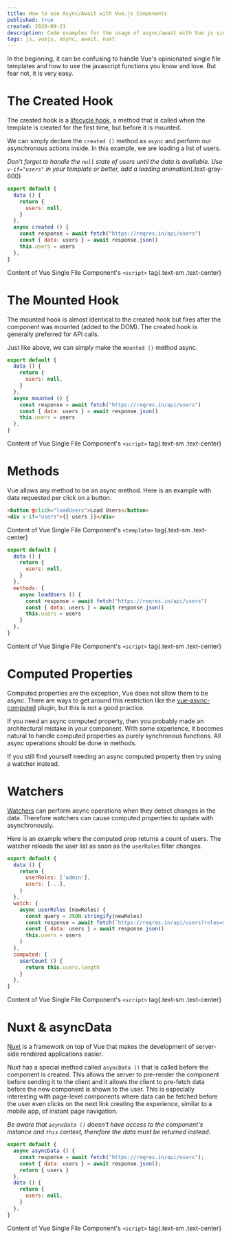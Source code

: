 ```yaml
---
title: How to use Async/Await with Vue.js Components
published: true
created: 2020-09-21
description: Code examples for the usage of async/await with Vue.js single file components
tags: js, vuejs, async, await, nuxt
---
```


In the beginning, it can be confusing to handle Vue's opinionated single file templates and how to use the javascript functions you know and love. But fear not, it is very easy.


# The Created Hook

The created hook is a [lifecycle hook](https://vuejs.org/v2/guide/instance.html#Lifecycle-Diagram), a method that is called when the template is created for the first time, but before it is mounted.

We can simply declare the `created ()` method as `async` and perform our asynchronous actions inside. In this example, we are loading a list of users.

_Don't forget to handle the `null` state of users until the data is available. Use `v-if="users"` in your template or better, add a loading animation_{.text-gray-600}

```js
export default {
  data () {
    return {
      users: null,
    }
  },
  async created () {
    const response = await fetch("https://reqres.in/api/users")
    const { data: users } = await response.json()
    this.users = users
  },
}
```
Content of Vue Single File Component's `<script>` tag{.text-sm .text-center}


# The Mounted Hook

The mounted hook is almost identical to the created hook but fires after the component was mounted (added to the DOM). The created hook is generally preferred for API calls.

Just like above, we can simply make the `mounted ()` method async.

```js
export default {
  data () {
    return {
      users: null,
    }
  },
  async mounted () {
    const response = await fetch("https://reqres.in/api/users")
    const { data: users } = await response.json()
    this.users = users
  },
}
```
Content of Vue Single File Component's `<script>` tag{.text-sm .text-center}


# Methods

Vue allows any method to be an async method. Here is an example with data requested per click on a button.

```html
<button @click="loadUsers">Load Users</button>
<div v-if="users">{{ users }}</div>
```
Content of Vue Single File Component's `<template>` tag{.text-sm .text-center}

```js
export default {
  data () {
    return {
      users: null,
    }
  },
  methods: {
    async loadUsers () {
      const response = await fetch("https://reqres.in/api/users")
      const { data: users } = await response.json()
      this.users = users
    }
  },
}
```
Content of Vue Single File Component's `<script>` tag{.text-sm .text-center}


# Computed Properties

Computed properties are the exception, Vue does not allow them to be async. There are ways to get around this restriction like the [vue-async-computed](https://www.npmjs.com/package/vue-async-computed) plugin, but this is not a good practice.

If you need an async computed property, then you probably made an architectural mistake in your component. With some experience, it becomes natural to handle computed properties as purely synchronous functions. All async operations should be done in methods.

If you still find yourself needing an async computed property then try using a watcher instead.


# Watchers

[Watchers](https://vuejs.org/v2/guide/computed.html#Watchers) can perform async operations when they detect changes in the data. Therefore watchers can cause computed properties to update with asynchronously.

Here is an example where the computed prop returns a count of users. The watcher reloads the user list as soon as the `userRoles` filter changes.

```js
export default {
  data () {
    return {
      userRoles: ['admin'],
      users: [...],
    }
  },
  watch: {
    async userRoles (newRoles) {
      const query = JSON.stringify(newRoles)
      const response = await fetch(`https://reqres.in/api/users?roles=${query}`)
      const { data: users } = await response.json()
      this.users = users
    }
  },
  computed: {
    userCount () {
      return this.users.length
    }
  },
}
```
Content of Vue Single File Component's `<script>` tag{.text-sm .text-center}


# Nuxt & asyncData

[Nuxt](https://nuxtjs.org/) is a framework on top of Vue that makes the development of server-side rendered applications easier.

Nuxt has a special method called `asyncData ()` that is called before the component is created. This allows the server to pre-render the component before sending it to the client and it allows the client to pre-fetch data before the new component is shown to the user. This is especially interesting with page-level components where data can be fetched before the user even clicks on the next link creating the experience, similar to a mobile app, of instant page navigation.

_Be aware that `asyncData ()` doesn't have access to the component's instance and `this` context, therefore the data must be returned instead._

```js
export default {
  async asyncData () {
    const response = await fetch("https://reqres.in/api/users");
    const { data: users } = await response.json();
    return { users }
  },
  data () {
    return {
      users: null,
    }
  },
}
```
Content of Vue Single File Component's `<script>` tag{.text-sm .text-center}
